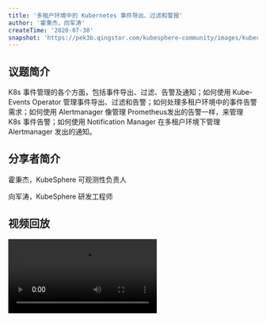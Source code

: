 ```yaml
---
title: '多租户环境中的 Kubernetes 事件导出、过滤和警报'
author: '霍秉杰，向军涛'
createTime: '2020-07-30'
snapshot: 'https://pek3b.qingstor.com/kubesphere-community/images/kubecon2020-event.jpg'
---
```


## 议题简介

K8s 事件管理的各个方面，包括事件导出、过滤、告警及通知；如何使用 Kube-Events Operator 管理事件导出、过滤和告警；如何处理多租户环境中的事件告警需求；如何使用 Alertmanager 像管理 Prometheus发出的告警一样，来管理 K8s 事件告警；如何使用 Notification Manager 在多租户环境下管理 Alertmanager 发出的通知。

## 分享者简介

霍秉杰，KubeSphere 可观测性负责人

向军涛，KubeSphere 研发工程师

## 视频回放

<video id="videoPlayer" controls="" preload="true">
  <source src="https://kubesphere-community.pek3b.qingstor.com/videos/KubeCon2020-event.mp4" type="video/mp4">
</video>

